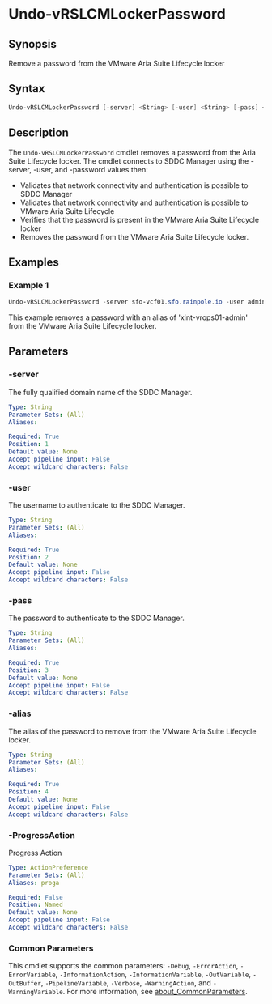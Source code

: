 # Undo-vRSLCMLockerPassword

## Synopsis

Remove a password from the VMware Aria Suite Lifecycle locker

## Syntax

```powershell
Undo-vRSLCMLockerPassword [-server] <String> [-user] <String> [-pass] <String> [-alias] <String> [-ProgressAction <ActionPreference>] [<CommonParameters>]
```

## Description

The `Undo-vRSLCMLockerPassword` cmdlet removes a password from the Aria Suite Lifecycle locker.
The cmdlet connects to SDDC Manager using the -server, -user, and -password values then:

- Validates that network connectivity and authentication is possible to SDDC Manager
- Validates that network connectivity and authentication is possible to VMware Aria Suite Lifecycle
- Verifies that the password is present in the VMware Aria Suite Lifecycle locker
- Removes the password from the VMware Aria Suite Lifecycle locker.

## Examples

### Example 1

```powershell
Undo-vRSLCMLockerPassword -server sfo-vcf01.sfo.rainpole.io -user administrator@vsphere.local -pass VMw@re1! -alias xint-vrops01-admin
```

This example removes a password with an alias of 'xint-vrops01-admin' from the VMware Aria Suite Lifecycle locker.

## Parameters

### -server

The fully qualified domain name of the SDDC Manager.

```yaml
Type: String
Parameter Sets: (All)
Aliases:

Required: True
Position: 1
Default value: None
Accept pipeline input: False
Accept wildcard characters: False
```

### -user

The username to authenticate to the SDDC Manager.

```yaml
Type: String
Parameter Sets: (All)
Aliases:

Required: True
Position: 2
Default value: None
Accept pipeline input: False
Accept wildcard characters: False
```

### -pass

The password to authenticate to the SDDC Manager.

```yaml
Type: String
Parameter Sets: (All)
Aliases:

Required: True
Position: 3
Default value: None
Accept pipeline input: False
Accept wildcard characters: False
```

### -alias

The alias of the password to remove from the VMware Aria Suite Lifecycle locker.

```yaml
Type: String
Parameter Sets: (All)
Aliases:

Required: True
Position: 4
Default value: None
Accept pipeline input: False
Accept wildcard characters: False
```

### -ProgressAction

Progress Action

```yaml
Type: ActionPreference
Parameter Sets: (All)
Aliases: proga

Required: False
Position: Named
Default value: None
Accept pipeline input: False
Accept wildcard characters: False
```

### Common Parameters

This cmdlet supports the common parameters: `-Debug`, `-ErrorAction`, `-ErrorVariable`, `-InformationAction`, `-InformationVariable`, `-OutVariable`, `-OutBuffer`, `-PipelineVariable`, `-Verbose`, `-WarningAction`, and `-WarningVariable`. For more information, see [about_CommonParameters](http://go.microsoft.com/fwlink/?LinkID=113216).
